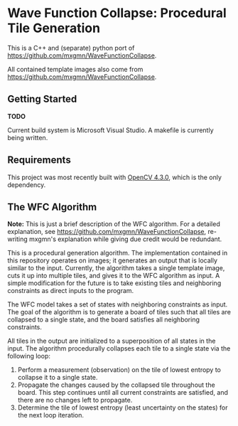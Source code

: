 # Wave Function Collapse: Procedural Tile Generation

This is a C++ and (separate) python port of https://github.com/mxgmn/WaveFunctionCollapse.

All contained template images also come from https://github.com/mxgmn/WaveFunctionCollapse.

## Getting Started
**TODO**

Current build system is Microsoft Visual Studio. A makefile is currently being written.

## Requirements
This project was most recently built with [OpenCV 4.3.0](https://docs.opencv.org/4.3.0/), which is the only dependency.

## The WFC Algorithm

**Note:** This is just a brief description of the WFC algorithm. For a detailed explanation, see https://github.com/mxgmn/WaveFunctionCollapse, re-writing mxgmn's explanation while giving due credit would be redundant.

This is a procedural generation algorithm. The implementation contained in this repository operates on images; it generates an output that is locally similar to the input. Currently, the algorithm takes a single template image, cuts it up into multiple tiles, and gives it to the WFC algorithm as input. A simple modification for the future is to take existing tiles and neighboring constraints as direct inputs to the program.

The WFC model takes a set of states with neighboring constraints as input. The goal of the algorithm is to generate a board of tiles such that all tiles are collapsed to a single state, and the board satisfies all neighboring constraints.

All tiles in the output are initialized to a superposition of all states in the input. The algorithm procedurally collapses each tile to a single state via the following loop:
1. Perform a measurement (observation) on the tile of lowest entropy to collapse it to a single state.
2. Propagate the changes caused by the collapsed tile throughout the board. This step continues until all current constraints are satisfied, and there are no changes left to propagate.
3. Determine the tile of lowest entropy (least uncertainty on the states) for the next loop iteration.
